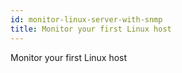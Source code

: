 ```yaml
---
id: monitor-linux-server-with-snmp
title: Monitor your first Linux host
---
```


Monitor your first Linux host
